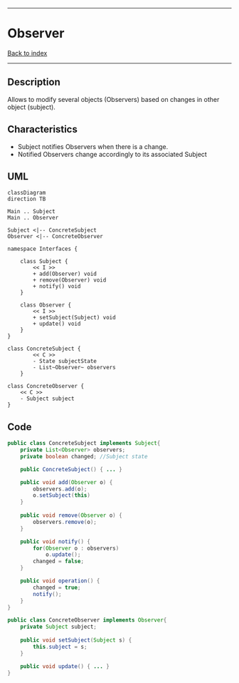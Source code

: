 
---
# Observer

[Back to index](../README.md)

---

## Description

Allows to modify several objects (Observers) based on changes in other object (subject).

## Characteristics

- Subject notifies Observers when there is a change.
- Notified Observers change accordingly to its associated Subject

## UML

```mermaid
classDiagram
direction TB

Main .. Subject
Main .. Observer

Subject <|-- ConcreteSubject
Observer <|-- ConcreteObserver

namespace Interfaces {

	class Subject {
		<< I >>
		+ add(Observer) void
		+ remove(Observer) void
		+ notify() void
	}

	class Observer {
		<< I >>
		+ setSubject(Subject) void
		+ update() void
	}
}

class ConcreteSubject {
		<< C >>
		- State subjectState
		- List~Observer~ observers
	}

class ConcreteObserver {
	<< C >>
	- Subject subject
}

```
## Code

```java
public class ConcreteSubject implements Subject{
	private List<Observer> observers;
	private boolean changed; //Subject state

	public ConcreteSubject() { ... }

	public void add(Observer o) {
		observers.add(o);
		o.setSubject(this)
	}
	
	public void remove(Observer o) {
		observers.remove(o);
	}

	public void notify() {
		for(Observer o : observers)
			o.update();
		changed = false;
	}

	public void operation() {
		changed = true;
		notify();
	}
}

public class ConcreteObserver implements Observer{
	private Subject subject;
	
	public void setSubject(Subject s) {
		this.subject = s;
	}

	public void update() { ... }
}
```